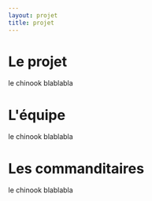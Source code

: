 ```yaml
---
layout: projet
title: projet
---
```


Le projet
=========

le chinook blablabla

L'équipe
=========

le chinook blablabla

Les commanditaires
==================

le chinook blablabla
